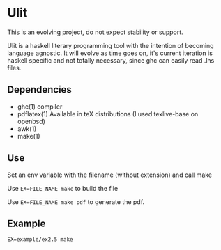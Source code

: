 # Ulit

This is an evolving project, do not expect stability or support.

Ulit is a haskell literary programming tool with the intention of becoming
language agnostic. It will evolve as time goes on, it's current iteration is 
haskell specific and not totally necessary, since ghc can easily read .lhs files.

## Dependencies

 - ghc(1) compiler
 - pdflatex(1) Available in teX distributions (I used texlive-base on openbsd)
 - awk(1)
 - make(1)

## Use

Set an env variable with the filename (without extension) and call make

Use `EX=FILE_NAME make` to build the file

Use `EX=FILE_NAME make pdf` to generate the pdf.

## Example

`EX=example/ex2.5 make`